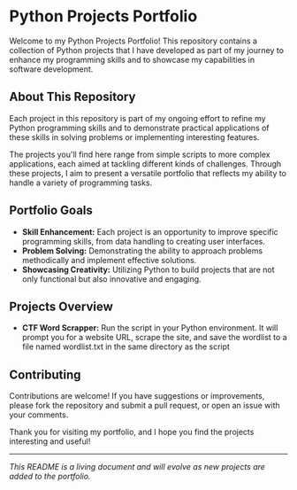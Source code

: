 # Python Projects Portfolio

Welcome to my Python Projects Portfolio! This repository contains a collection of Python projects that I have developed as part of my journey to enhance my programming skills and to showcase my capabilities in software development.

## About This Repository

Each project in this repository is part of my ongoing effort to refine my Python programming skills and to demonstrate practical applications of these skills in solving problems or implementing interesting features.

The projects you'll find here range from simple scripts to more complex applications, each aimed at tackling different kinds of challenges. Through these projects, I aim to present a versatile portfolio that reflects my ability to handle a variety of programming tasks.

## Portfolio Goals

- **Skill Enhancement:** Each project is an opportunity to improve specific programming skills, from data handling to creating user interfaces.
- **Problem Solving:** Demonstrating the ability to approach problems methodically and implement effective solutions.
- **Showcasing Creativity:** Utilizing Python to build projects that are not only functional but also innovative and engaging.

## Projects Overview

- **CTF Word Scrapper:** Run the script in your Python environment. It will prompt you for a website URL, scrape the site, and save the wordlist to a file named wordlist.txt in the same directory as the script

## Contributing

Contributions are welcome! If you have suggestions or improvements, please fork the repository and submit a pull request, or open an issue with your comments.

Thank you for visiting my portfolio, and I hope you find the projects interesting and useful!

---

*This README is a living document and will evolve as new projects are added to the portfolio.*

